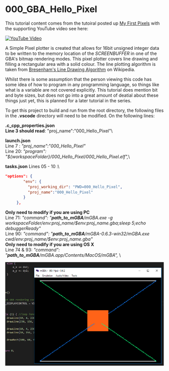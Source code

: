 # 000_GBA_Hello_Pixel

This tutorial content comes from the tutoiral posted up [My First Pixels](https://jamiedstewart.github.io/gba%20dev/2019/02/16/GBA-Dev-My-First-Pixels.html) with the supporting YouTube video see here:

[![YouTube Video](https://img.youtube.com/vi/IfbZ9pYMZyQ/0.jpg)](https://youtu.be/IfbZ9pYMZyQ)

A Simple Pixel plotter is created that allows for 16bit unsigned integer data to be written to the memory location of the *SCREENBUFFER* in one of the GBA's bitmap rendering modes. This pixel plotter covers line drawing and filling a rectangular area with a solid colour. The line plotting algorithm is taken from [Bresenham's Line Drawing Algorithm](https://en.wikipedia.org/wiki/Bresenham%27s_line_algorithm) on Wikipedia.  

Whilst there is some assumption that the person viewing this code has some idea of how to program in any programming language, so things like what is a variable are not covered explicitly. This tutorial does mention bit and byte sizes, but does not go into a great amount of deatial about these things just yet, this is planned for a later tutorial in the series.  

To get this project to build and run from the root directory, the following files in the **.vscode** directory will need to be modified. On the following lines:

**.c_cpp_properties.json**\
**Line 3 should read**: "proj_name":"000_Hello_Pixel"\

**launch.json**  
Line 7 : *"proj_name":"000_Hello_Pixel"* \
Line 20: *"program": "${workspaceFolder}/000_Hello_Pixel/000_Hello_Pixel.elf",*\

**tasks.json**
Lines 05 - 10 :\
```JSON
"options": {
        "env": {
          "proj_working_dir": "PWD=000_Hello_Pixel",
          "proj_name":"000_Hello_Pixel"
        }
     },
```

 **Only need to modify if you are using PC** \
Line 71: *"command": "**path_to_mGBA**/mGBA.exe -g ${workspaceFolder}/$env:proj_name/$env:proj_name.gba;sleep 5;echo debuggerReady"* \
Line 90: *"command": "**path_to_mGBA**/mGBA-0.6.3-win32/mGBA.exe ${cwd}/$env:proj_name/$env:proj_name.gba"* \
**Only need to modify if you are using OS X** \
Line 74 & 93: *"command": "**path_to_mGBA**/mGBA.app/Contents/MacOS/mGBA",* \

![Look It Works](./images/screenshot.PNG)
